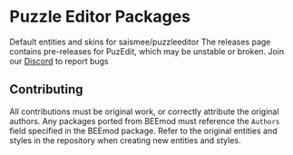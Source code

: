 # Puzzle Editor Packages
Default entities and skins for saismee/puzzleeditor
The releases page contains pre-releases for PuzEdit, which may be unstable or broken.
Join our [Discord](https://discord.com/invite/9HSaJXxwr5) to report bugs

## Contributing
All contributions must be original work, or correctly attribute the original authors. Any packages ported from BEEmod must reference the `Authors` field specified in the BEEmod package.
Refer to the original entities and styles in the repository when creating new entities and styles.

